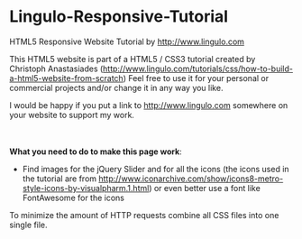 Lingulo-Responsive-Tutorial
===========================

HTML5 Responsive Website Tutorial by http://www.lingulo.com

This HTML5 website is part of a HTML5 / CSS3 tutorial created by Christoph Anastasiades (http://www.lingulo.com/tutorials/css/how-to-build-a-html5-website-from-scratch)
Feel free to use it for your personal or commercial projects and/or change it in any way you like.

I would be happy if you put a link to http://www.lingulo.com somewhere on your website to support my work.




<br/><br/>
<b>What you need to do to make this page work</b>:

- Find images for the jQuery Slider and for all the icons (the icons used in the tutorial are from http://www.iconarchive.com/show/icons8-metro-style-icons-by-visualpharm.1.html) or even better use a font like FontAwesome for the icons

To minimize the amount of HTTP requests combine all CSS files into one single file.
